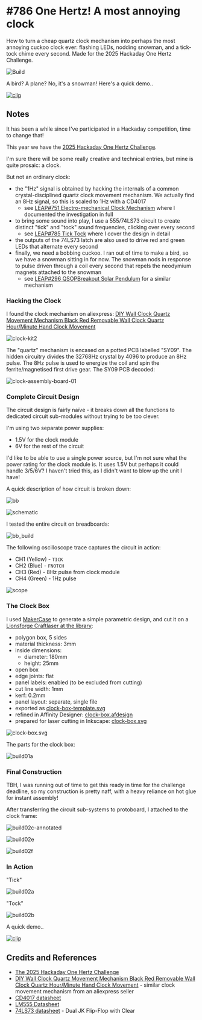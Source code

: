 # #786 One Hertz! A most annoying clock

How to turn a cheap quartz clock mechanism into perhaps the most annoying cuckoo clock ever: flashing LEDs, nodding snowman, and a tick-tock chime every second. Made for the 2025 Hackaday One Hertz Challenge.

![Build](./assets/OneHertz_build.jpg?raw=true)

A bird? A plane? No, it's a snowman! Here's a quick demo..

[![clip](https://img.youtube.com/vi/yvBD1zZQLHg/0.jpg)](https://www.youtube.com/watch?v=yvBD1zZQLHg)

## Notes

It has been a while since I've participated in a Hackaday competition, time to change that!

This year we have the
[2025 Hackaday One Hertz Challenge](https://hackaday.com/2025/06/26/announcing-the-2025-hackaday-one-hertz-challenge/).

I'm sure there will be some really creative and technical entries, but mine is quite prosaic: a clock.

But not an ordinary clock:

* the "1Hz" signal is obtained by hacking the internals of a common crystal-disciplined quartz clock movement mechanism. We actually find an 8Hz signal, so this is scaled to 1Hz with a CD4017
    * see [LEAP#751 Electro-mechanical Clock Mechanism](../../Kinetics/ElectroMechanicalClockMechanism/) where I documented the investigation in full
* to bring some sound into play, I use a 555/74LS73 circuit to create distinct "tick" and "tock" sound frequencies, clicking over every second
    * see [LEAP#785 Tick Tock](../../Electronics101/555Timer/TickTock/) where I cover the design in detail
* the outputs of the 74LS73 latch are also used to drive red and green LEDs that alternate every second
* finally, we need a bobbing cuckoo. I ran out of time to make a bird, so we have a snowman sitting in for now. The snowman nods in response to pulse driven through a coil every second that repels the neodymium magnets attached to the snowman
    * see [LEAP#296 QSOPBreakout Solar Pendulum](../../BoldportClub/QSOPBreakout/SolarPendulum/) for a similar mechanism

### Hacking the Clock

I found the clock mechanism on aliexpress:
[DIY Wall Clock Quartz Movement Mechanism Black Red Removable Wall Clock Quartz Hour/Minute Hand Clock Movement](https://www.aliexpress.com/item/32687248673.html)

![clock-kit2](./assets/clock-kit2.jpg)

The "quartz" mechanism is encased on a potted PCB labelled "SY09".
The hidden circuitry divides the 32768Hz crystal by 4096 to produce an 8Hz pulse. The 8Hz pulse is used to energize the coil and spin the ferrite/magnetised first drive gear.
The SY09 PCB decoded:

![clock-assembly-board-01](./assets/clock-assembly-board-01.jpg)

### Complete Circuit Design

The circuit design is fairly naïve - it breaks down all the functions to dedicated circuit sub-modules without trying to be too clever.

I'm using two separate power supplies:

* 1.5V for the clock module
* 6V for the rest of the circuit

I'd like to be able to use a single power source, but I'm not sure what the power rating for the clock module is. It uses 1.5V but perhaps it could handle 3/5/6V? I haven't tried this, as I didn't want to blow up the unit I have!

A quick description of how circuit is broken down:

![bb](./assets/OneHertz_bb.jpg?raw=true)

![schematic](./assets/OneHertz_schematic.jpg?raw=true)

I tested the entire circuit on breadboards:

![bb_build](./assets/OneHertz_bb_build.jpg?raw=true)

The following oscilloscope trace captures the circuit in action:

* CH1 (Yellow) - `TICK`
* CH2 (Blue) - `FNOTCH`
* CH3 (Red) - 8Hz pulse from clock module
* CH4 (Green) - 1Hz pulse

![scope](./assets/scope.gif)

### The Clock Box

I used [MakerCase](https://en.makercase.com/) to generate a simple parametric design,
and cut it on a [Lionsforge Craftlaser at the library](../../Equipment/NLB/LionsforgeCraftlaser/):

* polygon box, 5 sides
* material thickness: 3mm
* inside dimensions:
    * diameter: 180mm
    * height: 25mm
* open box
* edge joints: flat
* panel labels: enabled (to be excluded from cutting)
* cut line width: 1mm
* kerf: 0.2mm
* panel layout: separate, single file
* exported as [clock-box-template.svg](./assets/clock-box-template.svg)
* refined in Affinity Designer: [clock-box.afdesign](./assets/clock-box.afdesign)
* prepared for laser cutting in Inkscape: [clock-box.svg](./assets/clock-box.svg)

![clock-box.svg](./assets/clock-box.svg)

The parts for the clock box:

![build01a](./assets/build01a.jpg)

### Final Construction

TBH, I was running out of time to get this ready in time for the challenge deadline,
so my construction is pretty naff, with a heavy reliance on hot glue for instant assembly!

After transferring the circuit sub-systems to protoboard, I attached to the clock frame:

![build02c-annotated](./assets/build02c-annotated.jpg?raw=true)

![build02e](./assets/build02e.jpg?raw=true)

![build02f](./assets/build02f.jpg?raw=true)

### In Action

"Tick"

![build02a](./assets/build02a.jpg?raw=true)

"Tock"

![build02b](./assets/build02b.jpg?raw=true)

A quick demo..

[![clip](https://img.youtube.com/vi/yvBD1zZQLHg/0.jpg)](https://www.youtube.com/watch?v=yvBD1zZQLHg)

## Credits and References

* [The 2025 Hackaday One Hertz Challenge](https://hackaday.com/2025/06/26/announcing-the-2025-hackaday-one-hertz-challenge/)
* [DIY Wall Clock Quartz Movement Mechanism Black Red Removable Wall Clock Quartz Hour/Minute Hand Clock Movement](https://www.aliexpress.com/item/32687248673.html) - similar clock movement mechanism from an aliexpress seller
* [CD4017 datasheet](https://www.futurlec.com/4000Series/CD4017.shtml)
* [LM555 Datasheet](https://www.futurlec.com/Linear/LM555CN.shtml)
* [74LS73 datasheet](https://www.futurlec.com/74LS/74LS73.shtml) - Dual JK Flip-Flop with Clear
